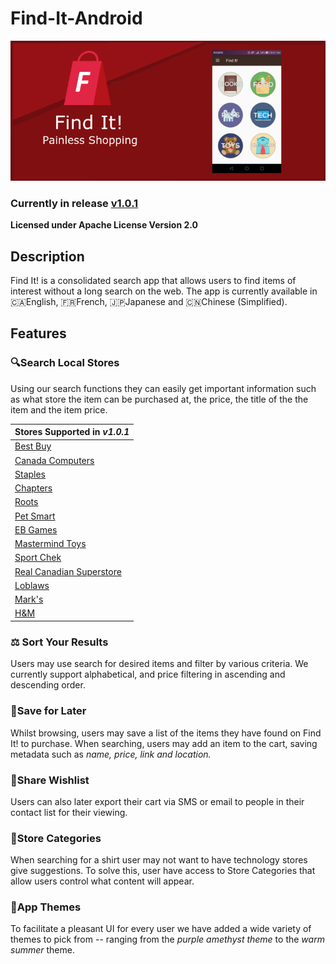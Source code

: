 # Find-It-Android #

![Find It UX Banner](https://raw.githubusercontent.com/FindItPS/Find-It-Android/master/referencePictures/Find_It_Banner.png "Find It! Banner")

### Currently in release [v1.0.1](https://github.com/FindItPS/Find-It-Android/releases)
**Licensed under Apache License Version 2.0**

## Description
Find It! is a consolidated search app that allows users to find items of interest without a long search on the web. The app is currently available in 🇨🇦English, 🇫🇷French, 🇯🇵Japanese and 🇨🇳Chinese (Simplified).

## Features

### 🔍Search Local Stores
Using our search functions they can easily get important information such as what store the item can be purchased at, the price, the title of the the item and the item price.

Stores Supported in *v1.0.1* |
------------- |
[Best Buy](bestbuy.ca)|
[Canada Computers](canadacomputers.com) |
[Staples](staples.ca) |
[Chapters](chapters.ca) |
[Roots](roots.ca) |
[Pet Smart](petsmart.ca) |
[EB Games](ebgames.ca) |
[Mastermind Toys](mastermindtoys.com) | 
[Sport Chek](sportchek.ca) |
[Real Canadian Superstore](realcanadiansuperstore.ca) |
[Loblaws](loblaws.ca) |
[Mark's](marks.ca) |
[H&M](hm.ca) |

### ⚖️ Sort Your Results
Users may use search for desired items and filter by various criteria. We currently support alphabetical, and price filtering in ascending and descending order.

### 📒Save for Later
Whilst browsing, users may save a list of the items they have found on Find It! to purchase. When searching, users may add an item to the cart, saving metadata such as *name, price, link and location.*

### 🤝Share Wishlist
Users can also later export their cart via SMS or email to people in their contact list for their viewing.

### 🎁Store Categories
When searching for a shirt user may not want to have technology stores give suggestions. To solve this, user have access to Store Categories that allow users control what content will appear.

### 🎨App Themes 
To facilitate a pleasant UI for every user we have added a wide variety of themes to pick from -- ranging from the *purple amethyst theme* to the *warm summer* theme.
